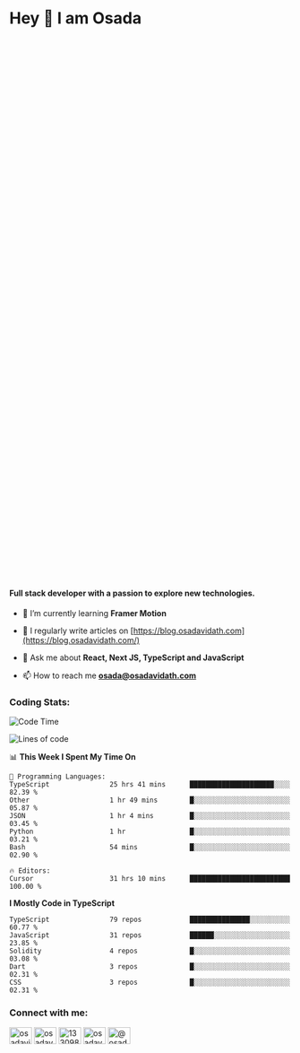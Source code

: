 <h1>Hey 👋  I am Osada</h1>
<h4 style="margin-top: 1000px;">Full stack developer with a passion to explore new technologies.</h4>


- 🌱 I’m currently learning **Framer Motion**

- 📝 I regularly write articles on [https://blog.osadavidath.com](https://blog.osadavidath.com/)

- 💬 Ask me about **React, Next JS, TypeScript and JavaScript**

- 📫 How to reach me **osada@osadavidath.com**

### Coding Stats: 

<!--START_SECTION:waka-->
![Code Time](http://img.shields.io/badge/Code%20Time-4%2C527%20hrs%2022%20mins-blue)

![Lines of code](https://img.shields.io/badge/From%20Hello%20World%20I%27ve%20Written-33.7%20million%20lines%20of%20code-blue)

📊 **This Week I Spent My Time On** 

```text
💬 Programming Languages: 
TypeScript               25 hrs 41 mins      █████████████████████░░░░   82.39 % 
Other                    1 hr 49 mins        █░░░░░░░░░░░░░░░░░░░░░░░░   05.87 % 
JSON                     1 hr 4 mins         █░░░░░░░░░░░░░░░░░░░░░░░░   03.45 % 
Python                   1 hr                █░░░░░░░░░░░░░░░░░░░░░░░░   03.21 % 
Bash                     54 mins             █░░░░░░░░░░░░░░░░░░░░░░░░   02.90 % 

🔥 Editors: 
Cursor                   31 hrs 10 mins      █████████████████████████   100.00 % 
```

**I Mostly Code in TypeScript** 

```text
TypeScript               79 repos            ███████████████░░░░░░░░░░   60.77 % 
JavaScript               31 repos            ██████░░░░░░░░░░░░░░░░░░░   23.85 % 
Solidity                 4 repos             █░░░░░░░░░░░░░░░░░░░░░░░░   03.08 % 
Dart                     3 repos             █░░░░░░░░░░░░░░░░░░░░░░░░   02.31 % 
CSS                      3 repos             █░░░░░░░░░░░░░░░░░░░░░░░░   02.31 % 
```




<!--END_SECTION:waka-->

<h3 align="left">Connect with me:</h3>
<p align="left">
<a href="https://twitter.com/osadavc" target="blank"><img align="center" src="https://raw.githubusercontent.com/rahuldkjain/github-profile-readme-generator/master/src/images/icons/Social/twitter.svg" alt="osadavidath" height="30" width="40" /></a>
<a href="https://linkedin.com/in/osadavc" target="blank"><img align="center" src="https://raw.githubusercontent.com/rahuldkjain/github-profile-readme-generator/master/src/images/icons/Social/linked-in-alt.svg" alt="osadavc" height="30" width="40" /></a>
<a href="https://stackoverflow.com/users/13309879" target="blank"><img align="center" src="https://raw.githubusercontent.com/rahuldkjain/github-profile-readme-generator/master/src/images/icons/Social/stack-overflow.svg" alt="13309879" height="30" width="40" /></a>
<a href="https://instagram.com/osadavc" target="blank"><img align="center" src="https://raw.githubusercontent.com/rahuldkjain/github-profile-readme-generator/master/src/images/icons/Social/instagram.svg" alt="osadavc" height="30" width="40" /></a>
<a href="https://hashnode.com/@osadavc" target="blank"><img align="center" src="https://raw.githubusercontent.com/danielcranney/readme-generator/main/public/icons/socials/hashnode.svg" alt="@osadavc" height="30" width="40" /></a>
</p>
